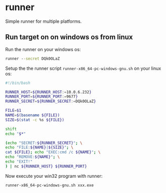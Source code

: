 runner
======

Simple runner for multiple platforms.

Run target on on windows os from linux
--------------------------------------

Run the runner on your windows os:

```cmd
runner --secret DQk0OLaZ
```

Setup the the runner script `runner-x86_64-pc-windows-gnu.sh` on your linux os:

```sh
#!/bin/bash

RUNNER_HOST=${RUNNER_HOST:=10.0.6.232}
RUNNER_PORT=${RUNNER_PORT:=9677}
RUNNER_SECRET=${RUNNER_SECRET:=DQk0OLaZ}

FILE=$1
NAME=$(basename ${FILE})
SIZE=$(stat -c %s ${FILE})

shift
echo "$*"

(echo "SECRET:${RUNNER_SECRET}"; \
echo "FILE:${NAME}|${SIZE}"; \
cat ${FILE}; echo "EXEC:cmd /c ${NAME}"; \
echo "REMOVE:${NAME}"; \
echo "EXIT!"
) | nc ${RUNNER_HOST} ${RUNNER_PORT}
```

Now execute your win32 program with runner:

```sh
runner-x86_64-pc-windows-gnu.sh xxx.exe
```
